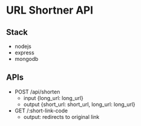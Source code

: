 # URL Shortner API

## Stack

-   nodejs
-   express
-   mongodb

## APIs

-   POST /api/shorten
    -   input {long_url: long_url}
    -   output {short_url: short_url, long_url: long_url}
-   GET /:short-link-code
    -   output: redirects to original link
